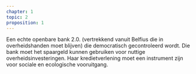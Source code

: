 ```yaml
---
chapter: 1
topic: 2
proposition: 1
---
```

Een echte openbare bank 2.0. (vertrekkend vanuit Belfius die in overheidshanden moet blijven) die democratisch gecontroleerd wordt. Die bank moet het spaargeld kunnen gebruiken voor nuttige overheidsinvesteringen. Haar kredietverlening moet een instrument zijn voor sociale en ecologische vooruitgang.
